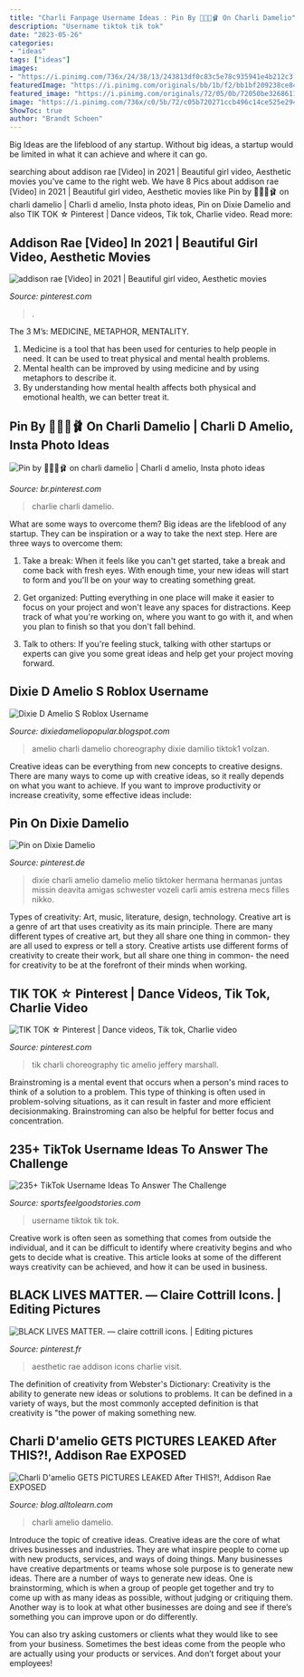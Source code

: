 ```yaml
---
title: "Charli Fanpage Username Ideas : Pin By 🧺🧴🌊🩰 On Charli Damelio"
description: "Username tiktok tik tok"
date: "2023-05-26"
categories:
- "ideas"
tags: ["ideas"]
images:
- "https://i.pinimg.com/736x/24/38/13/243813df0c83c5e78c935941e4b212c3.jpg"
featuredImage: "https://i.pinimg.com/originals/bb/1b/f2/bb1bf209238ce8457c1556a4dc3d3422.jpg"
featured_image: "https://i.pinimg.com/originals/72/05/0b/72050be3268611f9361c826daff437d6.png"
image: "https://i.pinimg.com/736x/c0/5b/72/c05b720271ccb496c14ce525e2940a31.jpg"
ShowToc: true
author: "Brandt Schoen"
---
```



Big Ideas are the lifeblood of any startup. Without big ideas, a startup would be limited in what it can achieve and where it can go.

	

		
searching about addison rae [Video] in 2021 | Beautiful girl video, Aesthetic movies you've came to the right web. We have 8 Pics about addison rae [Video] in 2021 | Beautiful girl video, Aesthetic movies like Pin by 🧺🧴🌊🩰 on charli damelio | Charli d amelio, Insta photo ideas, Pin on Dixie Damelio and also TIK TOK ☆ Pinterest | Dance videos, Tik tok, Charlie video. Read more:
		
    
## Addison Rae [Video] In 2021 | Beautiful Girl Video, Aesthetic Movies

<img loading=lazy src="https://i.pinimg.com/236x/1b/8f/49/1b8f49427819123bc1f5ea981ae5b1db.jpg?nii=t" onerror="this.onerror=null;this.src='https://tse4.mm.bing.net/th?id=OIP.QZQTFYc9noAMf3A2LzKc-AAAAA&amp;pid=15.1';" alt="addison rae [Video] in 2021 | Beautiful girl video, Aesthetic movies">

_Source: pinterest.com_

>. 

	

The 3 M’s: MEDICINE, METAPHOR, MENTALITY.
1. Medicine is a tool that has been used for centuries to help people in need. It can be used to treat physical and mental health problems.
2. Mental health can be improved by using medicine and by using metaphors to describe it.
3. By understanding how mental health affects both physical and emotional health, we can better treat it.

    
## Pin By 🧺🧴🌊🩰 On Charli Damelio | Charli D Amelio, Insta Photo Ideas

<img loading=lazy src="https://i.pinimg.com/736x/24/38/13/243813df0c83c5e78c935941e4b212c3.jpg" onerror="this.onerror=null;this.src='https://tse4.mm.bing.net/th?id=OIP._CYRVeINUESSd2nhRMk0fAHaIU&amp;pid=15.1';" alt="Pin by 🧺🧴🌊🩰 on charli damelio | Charli d amelio, Insta photo ideas">

_Source: br.pinterest.com_

>charlie charli damelio. 

	

What are some ways to overcome them?
Big ideas are the lifeblood of any startup. They can be inspiration or a way to take the next step. Here are three ways to overcome them:
1) Take a break: When it feels like you can't get started, take a break and come back with fresh eyes. With enough time, your new ideas will start to form and you'll be on your way to creating something great.

2) Get organized: Putting everything in one place will make it easier to focus on your project and won't leave any spaces for distractions. Keep track of what you're working on, where you want to go with it, and when you plan to finish so that you don't fall behind.

3) Talk to others: If you're feeling stuck, talking with other startups or experts can give you some great ideas and help get your project moving forward.

    
## Dixie D Amelio S Roblox Username

<img loading=lazy src="https://i.pinimg.com/originals/bb/1b/f2/bb1bf209238ce8457c1556a4dc3d3422.jpg" onerror="this.onerror=null;this.src='https://tse2.mm.bing.net/th?id=OIP.1tANHv-VM-_jFJ5TdnTrZAHaNK&amp;pid=15.1';" alt="Dixie D Amelio S Roblox Username">

_Source: dixiedameliopopular.blogspot.com_

>amelio charli damelio choreography dixie damilio tiktok1 volzan. 

	

Creative ideas can be everything from new concepts to creative designs. There are many ways to come up with creative ideas, so it really depends on what you want to achieve. If you want to improve productivity or increase creativity, some effective ideas include:

    
## Pin On Dixie Damelio

<img loading=lazy src="https://i.pinimg.com/736x/c0/5b/72/c05b720271ccb496c14ce525e2940a31.jpg" onerror="this.onerror=null;this.src='https://tse3.mm.bing.net/th?id=OIP.pY32PXgHzH8rctWaiv0YuQHaJQ&amp;pid=15.1';" alt="Pin on Dixie Damelio">

_Source: pinterest.de_

>dixie charli amelio damelio melio tiktoker hermana hermanas juntas missin deavita amigas schwester vozeli carli amis estrena mecs filles nikko. 

	

Types of creativity: Art, music, literature, design, technology.
Creative art is a genre of art that uses creativity as its main principle. There are many different types of creative art, but they all share one thing in common- they are all used to express or tell a story. Creative artists use different forms of creativity to create their work, but all share one thing in common- the need for creativity to be at the forefront of their minds when working.

    
## TIK TOK ☆ Pinterest | Dance Videos, Tik Tok, Charlie Video

<img loading=lazy src="https://i.pinimg.com/736x/59/ed/f2/59edf24880cde5c999b8b553a6e6c3b4.jpg" onerror="this.onerror=null;this.src='https://tse2.mm.bing.net/th?id=OIP.kGT89rZf5H4nAZPEhKR80AHaNK&amp;pid=15.1';" alt="TIK TOK ☆ Pinterest | Dance videos, Tik tok, Charlie video">

_Source: pinterest.com_

>tik charli choreography tic amelio jeffery marshall. 

	

Brainstroming is a mental event that occurs when a person's mind races to think of a solution to a problem. This type of thinking is often used in problem-solving situations, as it can result in faster and more efficient decisionmaking. Brainstroming can also be helpful for better focus and concentration.

    
## 235+ TikTok Username Ideas To Answer The Challenge

<img loading=lazy src="https://www.sportsfeelgoodstories.com/wp-content/uploads/2020/05/Good-Tik-Tok-Username-Ideas-image.jpg" onerror="this.onerror=null;this.src='https://tse1.mm.bing.net/th?id=OIP.etis_vrYJUqiobMm6fJ1GAHaE7&amp;pid=15.1';" alt="235+ TikTok Username Ideas To Answer The Challenge">

_Source: sportsfeelgoodstories.com_

>username tiktok tik tok. 

	

Creative work is often seen as something that comes from outside the individual, and it can be difficult to identify where creativity begins and who gets to decide what is creative. This article looks at some of the different ways creativity can be achieved, and how it can be used in business.

    
## BLACK LIVES MATTER. — Claire Cottrill Icons. | Editing Pictures

<img loading=lazy src="https://i.pinimg.com/originals/72/05/0b/72050be3268611f9361c826daff437d6.png" onerror="this.onerror=null;this.src='https://tse4.mm.bing.net/th?id=OIP.1m1Oqy0Gg9ZxqpC8tNgKCgAAAA&amp;pid=15.1';" alt="BLACK LIVES MATTER. — claire cottrill icons. | Editing pictures">

_Source: pinterest.fr_

>aesthetic rae addison icons charlie visit. 

	

The definition of creativity from Webster's Dictionary:
Creativity is the ability to generate new ideas or solutions to problems. It can be defined in a variety of ways, but the most commonly accepted definition is that creativity is "the power of making something new.

    
## Charli D&#039;amelio GETS PICTURES LEAKED After THIS?!, Addison Rae EXPOSED

<img loading=lazy src="https://i.ytimg.com/vi/3DeSGg3DWQg/maxresdefault.jpg" onerror="this.onerror=null;this.src='https://tse4.mm.bing.net/th?id=OIP.s5jYmiq864zAIEJ-9aouVwHaEK&amp;pid=15.1';" alt="Charli D&#039;amelio GETS PICTURES LEAKED After THIS?!, Addison Rae EXPOSED">

_Source: blog.alltolearn.com_

>charli amelio damelio. 

	

Introduce the topic of creative ideas.
Creative ideas are the core of what drives businesses and industries. They are what inspire people to come up with new products, services, and ways of doing things. Many businesses have creative departments or teams whose sole purpose is to generate new ideas.
There are a number of ways to generate new ideas. One is brainstorming, which is when a group of people get together and try to come up with as many ideas as possible, without judging or critiquing them. Another way is to look at what other businesses are doing and see if there’s something you can improve upon or do differently.

You can also try asking customers or clients what they would like to see from your business. Sometimes the best ideas come from the people who are actually using your products or services. And don’t forget about your employees!

